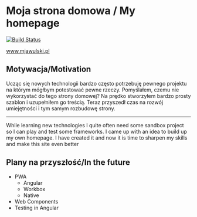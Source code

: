 # Moja strona domowa / My homepage

[![Build Status](https://travis-ci.org/mjawulski/my-homepage.svg?branch=master)](https://travis-ci.org/mjawulski/my-homepage)

www.mjawulski.pl

## Motywacja/Motivation

Ucząc się nowych technologii bardzo często potrzebuję pewnego projektu na którym mógłbym potestować pewne rzeczy. Pomyślałem, czemu nie wykorzystać do tego strony domowej? Na prędko stworzyłem bardzo prosty szablon i uzupełniłem go treścią. Teraz przyszedł czas na rozwój umiejętności i tym samym rozbudowę strony.

---

While learning new technologies I quite often need some sandbox project so I can play and test some frameworks. I came up with an idea to build up my own homepage. I have created it and now it is time to sharpen my skills and make this site even better

## Plany na przyszłość/In the future

- PWA
  - Angular
  - Workbox
  - Native
- Web Components
- Testing in Angular
